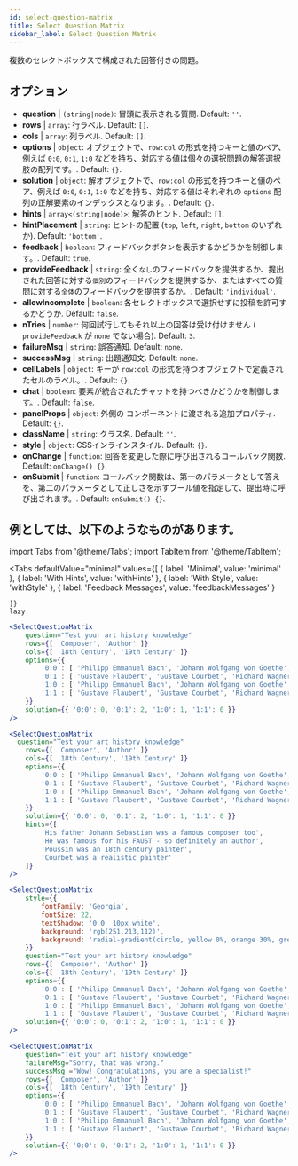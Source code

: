 ```yaml
---
id: select-question-matrix
title: Select Question Matrix
sidebar_label: Select Question Matrix
---
```


複数のセレクトボックスで構成された回答付きの問題。

## オプション

* __question__ | `(string|node)`: 冒頭に表示される質問. Default: `''`.
* __rows__ | `array`: 行ラベル. Default: `[]`.
* __cols__ | `array`: 列ラベル. Default: `[]`.
* __options__ | `object`: オブジェクトで、`row:col` の形式を持つキーと値のペア、例えば `0:0`, `0:1`, `1:0` などを持ち、対応する値は個々の選択問題の解答選択肢の配列です。. Default: `{}`.
* __solution__ | `object`: 解オブジェクトで、`row:col` の形式を持つキーと値のペア、例えば `0:0`, `0:1`, `1:0` などを持ち、対応する値はそれぞれの `options` 配列の正解要素のインデックスとなります。. Default: `{}`.
* __hints__ | `array<(string|node)>`: 解答のヒント. Default: `[]`.
* __hintPlacement__ | `string`: ヒントの配置 (`top`, `left`, `right`, `bottom` のいずれか). Default: `'bottom'`.
* __feedback__ | `boolean`: フィードバックボタンを表示するかどうかを制御します。. Default: `true`.
* __provideFeedback__ | `string`: 全く`なし`のフィードバックを提供するか、提出された回答に対する`個別`のフィードバックを提供するか、またはすべての質問に対する`全体`のフィードバックを提供するか。. Default: `'individual'`.
* __allowIncomplete__ | `boolean`: 各セレクトボックスで選択せずに投稿を許可するかどうか. Default: `false`.
* __nTries__ | `number`: 何回試行してもそれ以上の回答は受け付けません ( `provideFeedback` が `none` でない場合). Default: `3`.
* __failureMsg__ | `string`: 誤答通知. Default: `none`.
* __successMsg__ | `string`: 出題通知文. Default: `none`.
* __cellLabels__ | `object`: キーが `row:col` の形式を持つオブジェクトで定義されたセルのラベル。. Default: `{}`.
* __chat__ | `boolean`: 要素が統合されたチャットを持つべきかどうかを制御します。. Default: `false`.
* __panelProps__ | `object`: 外側の<Panel /> コンポーネントに渡される追加プロパティ. Default: `{}`.
* __className__ | `string`: クラス名. Default: `''`.
* __style__ | `object`: CSSインラインスタイル. Default: `{}`.
* __onChange__ | `function`: 回答を変更した際に呼び出されるコールバック関数. Default: `onChange() {}`.
* __onSubmit__ | `function`: コールバック関数は、第一のパラメータとして答えを、第二のパラメータとして正しさを示すブール値を指定して、提出時に呼び出されます。. Default: `onSubmit() {}`.


## 例としては、以下のようなものがあります。


import Tabs from '@theme/Tabs';
import TabItem from '@theme/TabItem';

<Tabs
    defaultValue="minimal"
    values={[
        { label: 'Minimal', value: 'minimal' },
        { label: 'With Hints', value: 'withHints' },
        { label: 'With Style', value: 'withStyle' },
        { label: 'Feedback Messages', value: 'feedbackMessages' }
        
    ]}
    lazy
>

<TabItem value="minimal">

```jsx live
<SelectQuestionMatrix
    question="Test your art history knowledge"
    rows={[ 'Composer', 'Author' ]} 
    cols={[ '18th Century', '19th Century' ]} 
    options={{ 
        '0:0': [ 'Philipp Emmanuel Bach', 'Johann Wolfgang von Goethe', 'Nicolas Poussin'], 
        '0:1': [ 'Gustave Flaubert', 'Gustave Courbet', 'Richard Wagner'] ,
        '1:0': [ 'Philipp Emmanuel Bach', 'Johann Wolfgang von Goethe', 'Nicolas Poussin'],
        '1:1': [ 'Gustave Flaubert', 'Gustave Courbet', 'Richard Wagner'] 
    }} 
    solution={{ '0:0': 0, '0:1': 2, '1:0': 1, '1:1': 0 }}
/>
```
</TabItem>

<TabItem value="withHints">

```jsx live
<SelectQuestionMatrix
  question="Test your art history knowledge"
    rows={[ 'Composer', 'Author' ]} 
    cols={[ '18th Century', '19th Century' ]} 
    options={{ 
        '0:0': [ 'Philipp Emmanuel Bach', 'Johann Wolfgang von Goethe', 'Nicolas Poussin'], 
        '0:1': [ 'Gustave Flaubert', 'Gustave Courbet', 'Richard Wagner'] ,
        '1:0': [ 'Philipp Emmanuel Bach', 'Johann Wolfgang von Goethe', 'Nicolas Poussin'],
        '1:1': [ 'Gustave Flaubert', 'Gustave Courbet', 'Richard Wagner'] 
    }} 
    solution={{ '0:0': 0, '0:1': 2, '1:0': 1, '1:1': 0 }}
    hints={[
        'His father Johann Sebastian was a famous composer too',
        'He was famous for his FAUST - so definitely an author',
        'Poussin was an 18th century painter',
        'Courbet was a realistic painter'
    ]}
/>
```
</TabItem>

<TabItem value="withStyle">

```jsx live
<SelectQuestionMatrix
    style={{ 
        fontFamily: 'Georgia',
        fontSize: 22, 
        textShadow: '0 0  10px white',
        background: 'rgb(251,213,112)',
        background: 'radial-gradient(circle, yellow 0%, orange 30%, green 100%)'
    }}
    question="Test your art history knowledge"
    rows={[ 'Composer', 'Author' ]} 
    cols={[ '18th Century', '19th Century' ]} 
    options={{ 
        '0:0': [ 'Philipp Emmanuel Bach', 'Johann Wolfgang von Goethe', 'Nicolas Poussin'], 
        '0:1': [ 'Gustave Flaubert', 'Gustave Courbet', 'Richard Wagner'] ,
        '1:0': [ 'Philipp Emmanuel Bach', 'Johann Wolfgang von Goethe', 'Nicolas Poussin'],
        '1:1': [ 'Gustave Flaubert', 'Gustave Courbet', 'Richard Wagner'] }} 
    solution={{ '0:0': 0, '0:1': 2, '1:0': 1, '1:1': 0 }}
/>
```
</TabItem>


<TabItem value="feedbackMessages">

```jsx live
<SelectQuestionMatrix
    question="Test your art history knowledge"
    failureMsg="Sorry, that was wrong." 
    successMsg ="Wow! Congratulations, you are a specialist!"
    rows={[ 'Composer', 'Author' ]} 
    cols={[ '18th Century', '19th Century' ]} 
    options={{ 
        '0:0': [ 'Philipp Emmanuel Bach', 'Johann Wolfgang von Goethe', 'Nicolas Poussin'], 
        '0:1': [ 'Gustave Flaubert', 'Gustave Courbet', 'Richard Wagner'] ,
        '1:0': [ 'Philipp Emmanuel Bach', 'Johann Wolfgang von Goethe', 'Nicolas Poussin'],
        '1:1': [ 'Gustave Flaubert', 'Gustave Courbet', 'Richard Wagner'] 
    }} 
    solution={{ '0:0': 0, '0:1': 2, '1:0': 1, '1:1': 0 }}
/>
```

</TabItem>

</Tabs>

